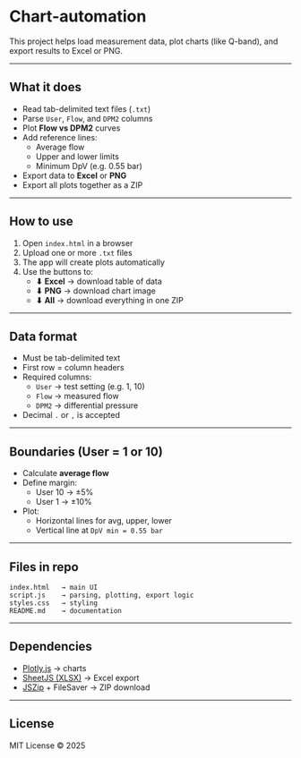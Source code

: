 # Chart-automation

This project helps load measurement data, plot charts (like Q-band), and export results to Excel or PNG.

---

## What it does

- Read tab-delimited text files (`.txt`)
- Parse `User`, `Flow`, and `DPM2` columns
- Plot **Flow vs DPM2** curves
- Add reference lines:
  - Average flow
  - Upper and lower limits
  - Minimum DpV (e.g. 0.55 bar)
- Export data to **Excel** or **PNG**
- Export all plots together as a ZIP

---

## How to use

1. Open `index.html` in a browser  
2. Upload one or more `.txt` files  
3. The app will create plots automatically  
4. Use the buttons to:
   - **⬇ Excel** → download table of data  
   - **⬇ PNG** → download chart image  
   - **⬇ All** → download everything in one ZIP

---

## Data format

- Must be tab-delimited text  
- First row = column headers  
- Required columns:
  - `User` → test setting (e.g. 1, 10)  
  - `Flow` → measured flow  
  - `DPM2` → differential pressure  
- Decimal `.` or `,` is accepted  

---

## Boundaries (User = 1 or 10)

- Calculate **average flow**  
- Define margin:
  - User 10 → ±5%  
  - User 1 → ±10%  
- Plot:
  - Horizontal lines for avg, upper, lower  
  - Vertical line at `DpV min = 0.55 bar`

---

## Files in repo

```
index.html   → main UI
script.js    → parsing, plotting, export logic
styles.css   → styling
README.md    → documentation
```

---

## Dependencies

- [Plotly.js](https://plotly.com/javascript/) → charts  
- [SheetJS (XLSX)](https://github.com/SheetJS/sheetjs) → Excel export  
- [JSZip](https://stuk.github.io/jszip/) + FileSaver → ZIP download  

---

## License

MIT License © 2025

